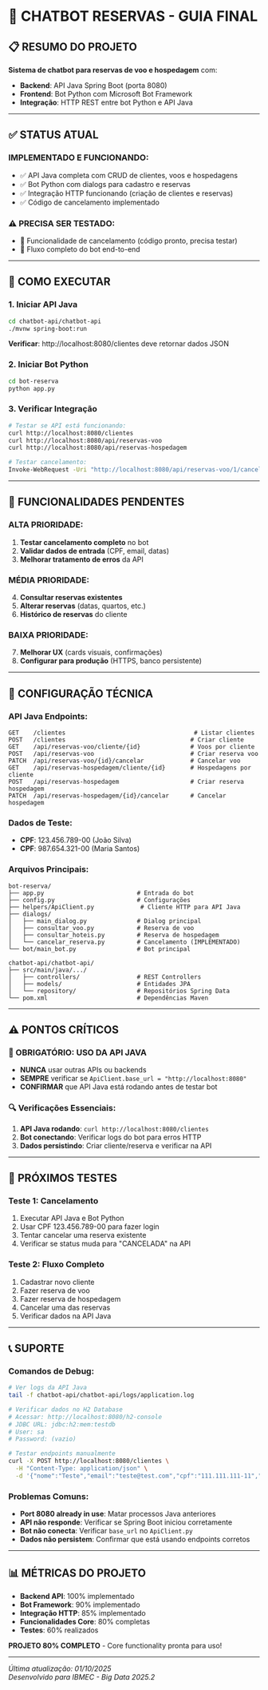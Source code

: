 # 🤖 CHATBOT RESERVAS - GUIA FINAL

## 📋 RESUMO DO PROJETO

**Sistema de chatbot para reservas de voo e hospedagem** com:
- **Backend**: API Java Spring Boot (porta 8080)
- **Frontend**: Bot Python com Microsoft Bot Framework
- **Integração**: HTTP REST entre bot Python e API Java

---

## ✅ STATUS ATUAL

### IMPLEMENTADO E FUNCIONANDO:
- ✅ API Java completa com CRUD de clientes, voos e hospedagens
- ✅ Bot Python com dialogs para cadastro e reservas
- ✅ Integração HTTP funcionando (criação de clientes e reservas)
- ✅ Código de cancelamento implementado

### ⚠️ PRECISA SER TESTADO:
- 🔄 Funcionalidade de cancelamento (código pronto, precisa testar)
- 🔄 Fluxo completo do bot end-to-end

---

## 🚀 COMO EXECUTAR

### 1. Iniciar API Java
```bash
cd chatbot-api/chatbot-api
./mvnw spring-boot:run
```
**Verificar**: http://localhost:8080/clientes deve retornar dados JSON

### 2. Iniciar Bot Python
```bash
cd bot-reserva
python app.py
```

### 3. Verificar Integração
```bash
# Testar se API está funcionando:
curl http://localhost:8080/clientes
curl http://localhost:8080/api/reservas-voo
curl http://localhost:8080/api/reservas-hospedagem

# Testar cancelamento:
Invoke-WebRequest -Uri "http://localhost:8080/api/reservas-voo/1/cancelar" -Method PATCH
```

---

## 🎯 FUNCIONALIDADES PENDENTES

### ALTA PRIORIDADE:
1. **Testar cancelamento completo** no bot
2. **Validar dados de entrada** (CPF, email, datas)
3. **Melhorar tratamento de erros** da API

### MÉDIA PRIORIDADE:
4. **Consultar reservas existentes**
5. **Alterar reservas** (datas, quartos, etc.)
6. **Histórico de reservas** do cliente

### BAIXA PRIORIDADE:
7. **Melhorar UX** (cards visuais, confirmações)
8. **Configurar para produção** (HTTPS, banco persistente)

---

## 🔧 CONFIGURAÇÃO TÉCNICA

### API Java Endpoints:
```
GET    /clientes                                    # Listar clientes
POST   /clientes                                   # Criar cliente
GET    /api/reservas-voo/cliente/{id}              # Voos por cliente
POST   /api/reservas-voo                           # Criar reserva voo
PATCH  /api/reservas-voo/{id}/cancelar             # Cancelar voo
GET    /api/reservas-hospedagem/cliente/{id}       # Hospedagens por cliente
POST   /api/reservas-hospedagem                    # Criar reserva hospedagem
PATCH  /api/reservas-hospedagem/{id}/cancelar      # Cancelar hospedagem
```

### Dados de Teste:
- **CPF**: 123.456.789-00 (João Silva)
- **CPF**: 987.654.321-00 (Maria Santos)

### Arquivos Principais:
```
bot-reserva/
├── app.py                          # Entrada do bot
├── config.py                       # Configurações
├── helpers/ApiClient.py             # Cliente HTTP para API Java
├── dialogs/
│   ├── main_dialog.py              # Dialog principal
│   ├── consultar_voo.py            # Reserva de voo
│   ├── consultar_hoteis.py         # Reserva de hospedagem
│   └── cancelar_reserva.py         # Cancelamento (IMPLEMENTADO)
└── bot/main_bot.py                 # Bot principal

chatbot-api/chatbot-api/
├── src/main/java/.../
│   ├── controllers/                # REST Controllers
│   ├── models/                     # Entidades JPA
│   └── repository/                 # Repositórios Spring Data
└── pom.xml                         # Dependências Maven
```

---

## ⚠️ PONTOS CRÍTICOS

### 🚨 OBRIGATÓRIO: USO DA API JAVA
- **NUNCA** usar outras APIs ou backends
- **SEMPRE** verificar se `ApiClient.base_url = "http://localhost:8080"`
- **CONFIRMAR** que API Java está rodando antes de testar bot

### 🔍 Verificações Essenciais:
1. **API Java rodando**: `curl http://localhost:8080/clientes`
2. **Bot conectando**: Verificar logs do bot para erros HTTP
3. **Dados persistindo**: Criar cliente/reserva e verificar na API

---

## 🧪 PRÓXIMOS TESTES

### Teste 1: Cancelamento
1. Executar API Java e Bot Python
2. Usar CPF 123.456.789-00 para fazer login
3. Tentar cancelar uma reserva existente
4. Verificar se status muda para "CANCELADA" na API

### Teste 2: Fluxo Completo
1. Cadastrar novo cliente
2. Fazer reserva de voo
3. Fazer reserva de hospedagem  
4. Cancelar uma das reservas
5. Verificar dados na API Java

---

## 📞 SUPORTE

### Comandos de Debug:
```bash
# Ver logs da API Java
tail -f chatbot-api/chatbot-api/logs/application.log

# Verificar dados no H2 Database
# Acessar: http://localhost:8080/h2-console
# JDBC URL: jdbc:h2:mem:testdb
# User: sa
# Password: (vazio)

# Testar endpoints manualmente
curl -X POST http://localhost:8080/clientes \
  -H "Content-Type: application/json" \
  -d '{"nome":"Teste","email":"teste@test.com","cpf":"111.111.111-11","telefone":"(11) 11111-1111"}'
```

### Problemas Comuns:
- **Port 8080 already in use**: Matar processos Java anteriores
- **API não responde**: Verificar se Spring Boot iniciou corretamente
- **Bot não conecta**: Verificar `base_url` no `ApiClient.py`
- **Dados não persistem**: Confirmar que está usando endpoints corretos

---

## 📊 MÉTRICAS DO PROJETO

- **Backend API**: 100% implementado
- **Bot Framework**: 90% implementado  
- **Integração HTTP**: 85% implementado
- **Funcionalidades Core**: 80% completas
- **Testes**: 60% realizados

**PROJETO 80% COMPLETO** - Core functionality pronta para uso!

---

*Última atualização: 01/10/2025*  
*Desenvolvido para IBMEC - Big Data 2025.2*
